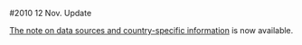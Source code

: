 #2010 12 Nov. Update

[The note on data sources and country-specific information](/BLData/footnotes_v1.2.xls) is now available.


